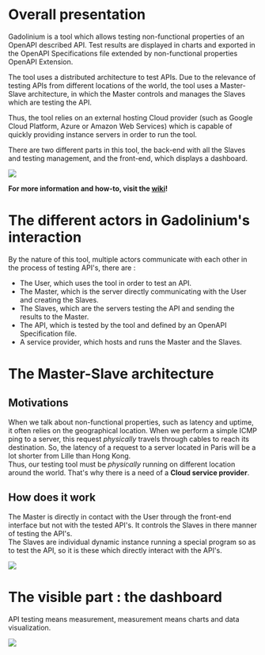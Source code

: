 # Overall presentation

Gadolinium is a tool which allows testing non-functional properties of an OpenAPI described API. Test results are displayed in charts and exported in the OpenAPI Specifications file extended by non-functional properties OpenAPI Extension.  

The tool uses a distributed architecture to test APIs. Due to the relevance of testing APIs from different locations of the world, the tool uses a Master-Slave architecture, in which the Master controls and manages the Slaves which are testing the API.  

Thus, the tool relies on an external hosting Cloud provider (such as Google Cloud Platform, Azure or Amazon Web Services) which is capable of quickly providing instance servers in order to run the tool.  

There are two different parts in this tool, the back-end with all the Slaves and testing management, and the front-end, which displays a dashboard.

![](https://github.com/opendata-for-all/gadolinium/blob/master/documentation/Figure-1-GadoArchitecture.png)

**For more information and how-to, visit the [wiki](https://github.com/opendata-for-all/gadolinium/wiki)!**

# The different actors in Gadolinium's interaction

By the nature of this tool, multiple actors communicate with each other in the process of testing API's, there are :
-	The User, which uses the tool in order to test an API.
-	The Master, which is the server directly communicating with the User and creating the Slaves.
-	The Slaves, which are the servers testing the API and sending the results to the Master.
-	The API, which is tested by the tool and defined by an OpenAPI Specification file.
-	A service provider, which hosts and runs the Master and the Slaves.

# The Master-Slave architecture

## Motivations

When we talk about non-functional properties, such as latency and uptime, it often relies on the geographical location. When we perform a simple ICMP ping to a server, this request *physically* travels through cables to reach its destination. So, the latency of a request to a server located in Paris will be a lot shorter from Lille than Hong Kong.  
Thus, our testing tool must be *physically* running on different location around the world. That's why there is a need of a **Cloud service provider**.

## How does it work

The Master is directly in contact with the User through the front-end interface but not with the tested API's. It controls the Slaves in there manner of testing the API's.  
The Slaves are individual dynamic instance running a special program so as to test the API, so it is these which directly interact with the API's.

![](https://github.com/opendata-for-all/gadolinium/blob/master/documentation/Figure-2-Master-SlaveArchitecture.png)

# The visible part : the dashboard

API testing means measurement, measurement means charts and data visualization.

![](https://github.com/opendata-for-all/gadolinium/blob/master/documentation/Figure-3-DashboardScreenshot.png)
